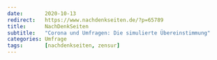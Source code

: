 ```yaml
---
date:       2020-10-13
redirect:   https://www.nachdenkseiten.de/?p=65789
title:      NachDenkSeiten
subtitle:   "Corona und Umfragen: Die simulierte Übereinstimmung"
categories: Umfrage
tags:       [nachdenkseiten, zensur]
---
```


